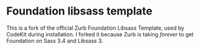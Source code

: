 # Foundation libsass template

This is a fork of the official Zurb Foundation Libsass Template, used by CodeKit during installation. I forked it because Zurb is taking *forever* to get Foundation on Sass 3.4 and Libsass 3.
